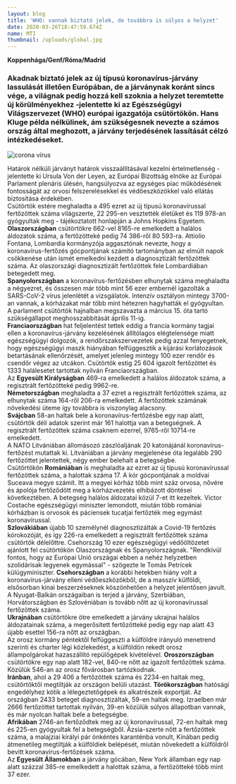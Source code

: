 ```yaml
---
layout: blog
title: 'WHO: vannak biztató jelek, de továbbra is súlyos a helyzet'
date: 2020-03-26T18:47:59.674Z
name: MTI
thumbnail: /uploads/global.jpg
---
```

**Koppenhága/Genf/Róma/Madrid**

### Akadnak biztató jelek az új típusú koronavírus-járvány lassulását illetően Európában, de a járványnak koránt sincs vége, a világnak pedig hozzá kell szoknia a helyzet teremtette új körülményekhez -jelentette ki az Egészségügyi Világszervezet (WHO) európai igazgatója csütörtökön. Hans Kluge példa nélkülinek, ám szükségesnek nevezte a számos ország által meghozott, a járvány terjedésének lassítását célzó intézkedéseket.

![corona vírus](/uploads/corona1.jpg)

Határok nélküli járványt határok visszaállításával kezelni értelmetlenség - jelentette ki Ursula Von der Leyen, az Európai Bizottság elnöke az Európai Parlament plenáris ülésén, hangsúlyozva az egységes piac működésének fontosságát az orvosi felszerelésekkel és védőeszközökkel való ellátás biztosítása érdekében.\
Csütörtök estére meghaladta a 495 ezret az új típusú koronavírussal fertőzöttek száma világszerte, 22 295-en vesztették életüket és 119 978-an gyógyultak meg - tájékoztatott honlapján a Johns Hopkins Egyetem. **Olaszországban** csütörtökre 662-vel 8165-re emelkedett a halálos áldozatok száma, a fertőzötteké pedig 74 386-ről 80 593-ra. Attiolio Fontana, Lombardia kormányzója aggasztónak nevezte, hogy a koronavírus-fertőzés gócpontjának számító tartományban az elmúlt napok csökkenése után ismét emelkedni kezdett a diagnosztizált fertőzöttek száma. Az olaszországi diagnosztizált fertőzöttek fele Lombardiában betegedett meg.\
**Spanyolországban** a koronavírus-fertőzésben elhunytak száma meghaladta a négyezret, és összesen már több mint 56 ezer embernél igazolták a SARS-CoV-2 vírus jelenlétét a vizsgálatok. Intenzív osztályon mintegy 3700-an vannak, a kórházakat már több mint hétezren hagyhatták el gyógyultan. A parlament csütörtök hajnalban megszavazta a március 15. óta tartó szükségállapot meghosszabbítását április 11-ig.\
**Franciaországban** hat feljelentést tettek eddig a francia kormány tagjai ellen a koronavírus-járvány kezelésének állítólagos elégtelensége miatt egészségügyi dolgozók, a rendőrszakszervezetek pedig azzal fenyegetnek, hogy egészségügyi maszk hiányában felfüggesztik a kijárási korlátozások betartásának ellenőrzését, amelyet jelenleg mintegy 100 ezer rendőr és csendőr végez az utcákon. Csütörtök estig 25 604 igazolt fertőzöttet és 1333 halálesetet tartottak nyilván Franciaországban.\
Az **Egyesült Királyságban** 469-ra emelkedett a halálos áldozatok száma, a regisztrált fertőzötteké pedig 9962-re.\
**Németországban** meghaladta a 37 ezret a regisztrált fertőzöttek száma, az elhunytak száma 164-ről 206-ra emelkedett. A fertőzöttek számának növekedési üteme így továbbra is viszonylag alacsony.\
**Svájcban** 58-an haltak bele a koronavírus-fertőzésbe egy nap alatt, csütörtök déli adatok szerint már 161 halottja van a betegségnek. A regisztrált fertőzöttek száma csaknem ezerrel, 9765-ről 10714-re emelkedett.\
A NATO Litvániában állomásozó zászlóaljának 20 katonájánál koronavírus-fertőzést mutattak ki. Litvániában a járvány megjelenése óta legalább 290 fertőzöttet jelentettek, négy ember belehalt a betegségbe.\
Csütörtökön **Romániában** is meghaladta az ezret az új típusú koronavírussal fertőzöttek száma, a halottak száma 17. A kór gócpontjának a moldvai Suceava megye számít. Itt a megyei kórház több mint száz orvosa, nővére és ápolója fertőződött meg a kórházvezetés elhibázott döntései következtében. A betegség halálos áldozatai közül 7-et itt kezeltek. Victor Costache egészségügyi miniszter lemondott, miután több romániai kórházban is orvosok és páciensek tucatjai fertőzték meg egymást koronavírussal.\
**Szlovákiában** újabb 10 személynél diagnosztizálták a Covid-19 fertőzés kórokozóját, és így 226-ra emelkedett a regisztrált fertőzöttek száma csütörtök délelőttre. Csehország 10 ezer egészségügyi védőöltözetet ajánlott fel csütörtökön Olaszországnak és Spanyolországnak. "Rendkívül fontos, hogy az Európai Unió országai ebben a nehéz helyzetben szolidárisak legyenek egymással" - szögezte le Tomás Petrícek külügyminiszter. **Csehországban** a korábbi hetekben hiány volt a koronavírus-járvány elleni védőeszközökből, de a masszív külföldi, elsősorban kínai beszerzéseknek köszönhetően a helyzet jelentősen javult.\
A Nyugat-Balkán országaiban is terjed a járvány, Szerbiában, Horvátországban és Szlovéniában is tovább nőtt az új koronavírussal fertőzöttek száma.\
**Ukrajnában** csütörtökre ötre emelkedett a járvány ukrajnai halálos áldozatainak száma, a megerősített fertőzötteké pedig egy nap alatt 43 újabb esettel 156-ra nőtt az országban.\
Az orosz kormány péntektől felfüggeszti a külföldre irányuló menetrend szerinti és charter légi közlekedést, a külföldön rekedt orosz állampolgárokat hazaszállító repülőgépek kivételével. **Oroszországban** csütörtökre egy nap alatt 182-vel, 840-re nőtt az igazolt fertőzöttek száma. Közülük 546-an az orosz fővárosban tartózkodnak.\
**Iránban**, ahol a 29 406 a fertőzöttek száma és 2234-en haltak meg, csütörtöktől megtiltják az országon belüli utazást. **Törökországban** hatósági engedélyhez kötik a lélegeztetőgépek és alkatrészeik exportját. Az országban 2433 beteget diagnosztizáltak, 59-en haltak meg. Izraelben már 2666 fertőzöttet tartottak nyilván, 39-en közülük súlyos állapotban vannak, és már nyolcan haltak bele a betegségbe.\
**Afrikában** 2746-an fertőződtek meg az új koronavírussal, 72-en haltak meg és 225-en gyógyultak fel a betegségből. Ázsia-szerte nőtt a fertőzöttek száma, a malajziai királyi pár önkéntes karanténba vonult, Kínában pedig átmenetileg megtiltják a külföldiek belépését, miután növekedett a külföldről bevitt koronavírus-fertőzések száma.\
Az **Egyesült Államokban** a járvány gócában, New York államban egy nap alatt százzal 385-re emelkedett a halottak száma, a fertőzötteké több mint 37 ezer.
